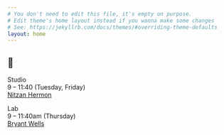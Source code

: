 ```yaml
---
# You don't need to edit this file, it's empty on purpose.
# Edit theme's home layout instead if you wanna make some changes
# See: https://jekyllrb.com/docs/themes/#overriding-theme-defaults
layout: home
---
```


## 👋


Studio  
9 – 11:40 (Tuesday, Friday)  
[Nitzan Hermon](mailto:x@vvvvvv.co)  


Lab  
9 – 11:40am (Thursday)  
[Bryant Wells](mailto:bryant@bryantwells.com)